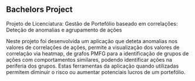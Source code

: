 ## Bachelors Project

Projeto de Licenciatura: Gestão de Portefólio baseado em correlações: Deteção de anomalias e agrupamento de ações

Neste projeto foi desenvolvida um aplicação que deteta anomalias nos valores de correlações de ações, permite a visualização dos valores de correlação via heatmap, de grafos PMFG para a identificação de grupos de ações com comportamentos similares, podendo identificar ações na periferia dos grupos. Estas ferramentas da aplicação quando utilizadas permitem diminuir o risco ou aumentar potenciais lucros de um portefólio.
